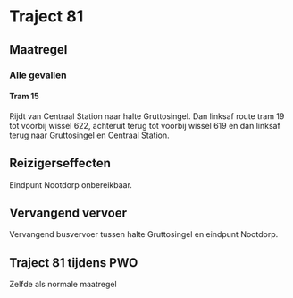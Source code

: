 # Traject 81
## Maatregel
### Alle gevallen

#### Tram 15
Rijdt van Centraal Station naar halte Gruttosingel. Dan linksaf route tram 19 tot voorbij wissel 622, achteruit terug tot voorbij wissel 619 en dan linksaf terug naar Gruttosingel en Centraal Station.

## Reizigerseffecten
Eindpunt Nootdorp onbereikbaar.

## Vervangend vervoer
Vervangend busvervoer tussen halte Gruttosingel en eindpunt Nootdorp.

## Traject 81 tijdens PWO
Zelfde als normale maatregel
